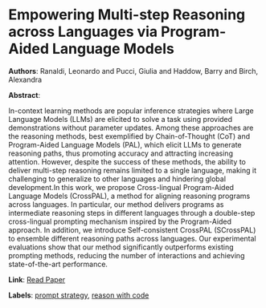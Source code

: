 # Empowering Multi-step Reasoning across Languages via Program-Aided Language Models

**Authors**: Ranaldi, Leonardo and Pucci, Giulia and Haddow, Barry and Birch, Alexandra

**Abstract**:

In-context learning methods are popular inference strategies where Large Language Models (LLMs) are elicited to solve a task using provided demonstrations without parameter updates. Among these approaches are the reasoning methods, best exemplified by Chain-of-Thought (CoT) and Program-Aided Language Models (PAL), which elicit LLMs to generate reasoning paths, thus promoting accuracy and attracting increasing attention. However, despite the success of these methods, the ability to deliver multi-step reasoning remains limited to a single language, making it challenging to generalize to other languages and hindering global development.In this work, we propose Cross-lingual Program-Aided Language Models (CrossPAL), a method for aligning reasoning programs across languages. In particular, our method delivers programs as intermediate reasoning steps in different languages through a double-step cross-lingual prompting mechanism inspired by the Program-Aided approach. In addition, we introduce Self-consistent CrossPAL (SCrossPAL) to ensemble different reasoning paths across languages. Our experimental evaluations show that our method significantly outperforms existing prompting methods, reducing the number of interactions and achieving state-of-the-art performance.

**Link**: [Read Paper](https://aclanthology.org/2024.emnlp-main.678)

**Labels**: [prompt strategy](../../labels/prompt_strategy.md), [reason with code](../../labels/reason_with_code.md)
